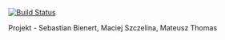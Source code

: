 
[![Build Status](https://dev.azure.com/sebab1243/YourHome/_apis/build/status/YourHome%20Dev?branchName=master)](https://dev.azure.com/sebab1243/YourHome/_build/latest?definitionId=4&branchName=master)

Projekt - Sebastian Bienert, Maciej Szczelina, Mateusz Thomas
